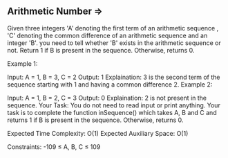 Arithmetic Number =>
-----------------



Given three integers  'A' denoting the first term of an arithmetic sequence , 'C' denoting the common difference of an arithmetic sequence and an integer 'B'. you need to tell whether 'B' exists in the arithmetic sequence or not. Return 1 if B is present in the sequence. Otherwise, returns 0.

Example 1:

Input: A = 1, B = 3, C = 2
Output: 1
Explaination: 3 is the second term of the 
sequence starting with 1 and having a common 
difference 2.
Example 2:

Input: A = 1, B = 2, C = 3
Output: 0
Explaination: 2 is not present in the sequence.
Your Task:
You do not need to read input or print anything. Your task is to complete the function inSequence() which takes A, B and C and returns 1 if B is present in the sequence. Otherwise, returns 0.

Expected Time Complexity: O(1)
Expected Auxiliary Space: O(1)

Constraints:
-109 ≤ A, B, C ≤ 109  
